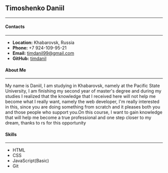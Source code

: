 ## Timoshenko Daniil
---
#### Contacts
---
* **Location:** Khabarovsk, Russia
* **Phone:** +7 924-109-95-21
* **Email:** timdanil99@gmail.com
* **GitHub:** [timdanil](https://github.com/timdanil)
#### About Me
---
My name is Daniil, I am studying in Khabarovsk, namely at the Pacific State University, I am finishing my second year of master's degree and during my studies I realized that the knowledge that I received here will not help me become what I really want, namely the web developer, I'm really interested in this, since you are doing something from scratch and it pleases both you and those people who support you.On this course, I want to gain knowledge that will help me become a true professional and one step closer to my dream, thanks to rs for this opportunity
#### Skills 
---
* HTML
* CSS
* JavaScript(Basic)
* Git
